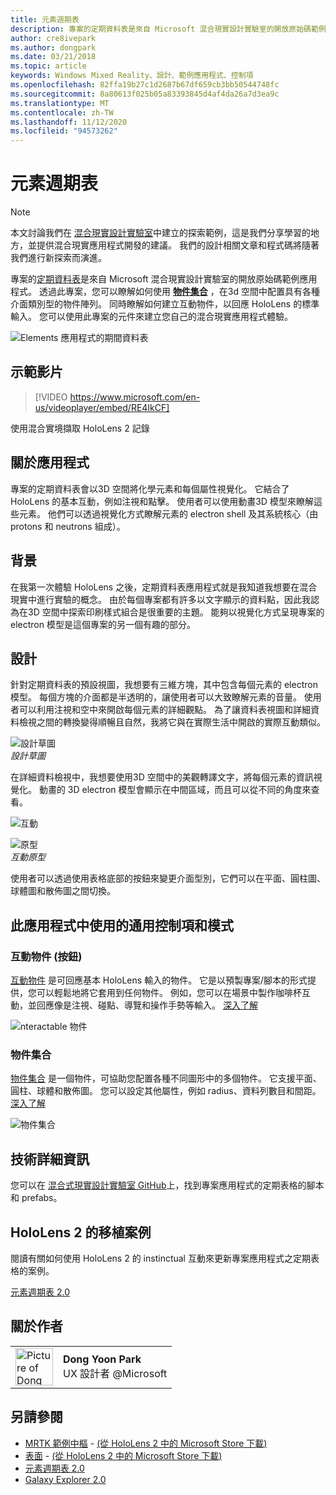 ```yaml
---
title: 元素週期表
description: 專案的定期資料表是來自 Microsoft 混合現實設計實驗室的開放原始碼範例應用程式，您可以在其中學習如何使用物件集合，在3D 空間中設定物件陣列，以及各種表面類型。
author: cre8ivepark
ms.author: dongpark
ms.date: 03/21/2018
ms.topic: article
keywords: Windows Mixed Reality、設計、範例應用程式、控制項
ms.openlocfilehash: 82ffa19b27c1d2687b67df659cb3bb50544748fc
ms.sourcegitcommit: 8a80613f025b05a83393845d4af4da26a7d3ea9c
ms.translationtype: MT
ms.contentlocale: zh-TW
ms.lasthandoff: 11/12/2020
ms.locfileid: "94573262"
---
```

# <a name="periodic-table-of-the-elements"></a>元素週期表

>[!NOTE]
>本文討論我們在 [混合現實設計實驗室](https://github.com/Microsoft/MRDesignLabs_Unity)中建立的探索範例，這是我們分享學習的地方，並提供混合現實應用程式開發的建議。 我們的設計相關文章和程式碼將隨著我們進行新探索而演進。

專案的[定期資料表](https://github.com/Microsoft/MRDesignLabs_Unity_PeriodicTable)是來自 Microsoft 混合現實設計實驗室的開放原始碼範例應用程式。 透過此專案，您可以瞭解如何使用 **[物件集合](../../design/object-collection.md)** ，在3d 空間中配置具有各種介面類別型的物件陣列。 同時瞭解如何建立互動物件，以回應 HoloLens 的標準輸入。 您可以使用此專案的元件來建立您自己的混合現實應用程式體驗。

![Elements 應用程式的期間資料表](images/640px-periodictable-hero.jpg)

## <a name="demo-video"></a>示範影片 
> [!VIDEO https://www.microsoft.com/en-us/videoplayer/embed/RE4IkCF]

使用混合實境擷取 HoloLens 2 記錄

## <a name="about-the-app"></a>關於應用程式

專案的定期資料表會以3D 空間將化學元素和每個屬性視覺化。 它結合了 HoloLens 的基本互動，例如注視和點擊。 使用者可以使用動畫3D 模型來瞭解這些元素。 他們可以透過視覺化方式瞭解元素的 electron shell 及其系統核心（由 protons 和 neutrons 組成）。

## <a name="background"></a>背景

在我第一次體驗 HoloLens 之後，定期資料表應用程式就是我知道我想要在混合現實中進行實驗的概念。 由於每個專案都有許多以文字顯示的資料點，因此我認為在3D 空間中探索印刷樣式組合是很重要的主題。 能夠以視覺化方式呈現專案的 electron 模型是這個專案的另一個有趣的部分。

## <a name="design"></a>設計

針對定期資料表的預設視圖，我想要有三維方塊，其中包含每個元素的 electron 模型。 每個方塊的介面都是半透明的，讓使用者可以大致瞭解元素的音量。 使用者可以利用注視和空中來開啟每個元素的詳細觀點。 為了讓資料表視圖和詳細資料檢視之間的轉換變得順暢且自然，我將它與在實際生活中開啟的實際互動類似。

![設計草圖](images/640px-sketch20170406.jpg)<br>
*設計草圖*

在詳細資料檢視中，我想要使用3D 空間中的美觀轉譯文字，將每個元素的資訊視覺化。 動畫的 3D electron 模型會顯示在中間區域，而且可以從不同的角度來查看。

![互動](images/640px-periodictable-interaction.jpg)

![原型](images/640px-periodictable-prototypes.jpg)<br>
*互動原型*

使用者可以透過使用表格底部的按鈕來變更介面型別，它們可以在平面、圓柱圖、球體圖和散佈圖之間切換。

## <a name="common-controls-and-patterns-used-in-this-app"></a>此應用程式中使用的通用控制項和模式

### <a name="interactable-object-button"></a>互動物件 (按鈕) 

[互動物件](../../design/interactable-object.md) 是可回應基本 HoloLens 輸入的物件。 它是以預製專案/腳本的形式提供，您可以輕鬆地將它套用到任何物件。 例如，您可以在場景中製作咖啡杯互動，並回應像是注視、碰點、導覽和操作手勢等輸入。 [深入了解](../../design/interactable-object.md)

![nteractable 物件](images/640px-periodictable-interactableobject.jpg)

### <a name="object-collection"></a>物件集合

[物件集合](../../design/object-collection.md) 是一個物件，可協助您配置各種不同圖形中的多個物件。 它支援平面、圓柱、球體和散佈圖。 您可以設定其他屬性，例如 radius、資料列數目和間距。 [深入了解](../../design/object-collection.md)

![物件集合](images/640px-periodictable-collections.jpg)

## <a name="technical-details"></a>技術詳細資訊

您可以在 [混合式現實設計實驗室 GitHub](https://github.com/Microsoft/MRDesignLabs_Unity_PeriodicTable)上，找到專案應用程式的定期表格的腳本和 prefabs。

## <a name="porting-story-for-hololens-2"></a>HoloLens 2 的移植案例

閱讀有關如何使用 HoloLens 2 的 instinctual 互動來更新專案應用程式之定期表格的案例。

[元素週期表 2.0](https://medium.com/@dongyoonpark/bringing-the-periodic-table-of-the-elements-app-to-hololens-2-with-mrtk-v2-a6e3d8362158)




## <a name="about-the-author"></a>關於作者

<table style="border-collapse:collapse" padding-left="0px">
<tr>
<td style="border-style: none" width="60px"><img alt="Picture of Dong Yoon Park" width="60" height="60" src="images/dongyoonpark.jpg"></td>
<td style="border-style: none"><b>Dong Yoon Park</b><br>UX 設計者 @Microsoft</td>
</tr>
</table>

## <a name="see-also"></a>另請參閱

* [MRTK 範例中樞](https://microsoft.github.io/MixedRealityToolkit-Unity/Documentation/README_ExampleHub.html) - [ (從 HoloLens 2 中的 Microsoft Store 下載)](https://www.microsoft.com/en-us/p/mrtk-examples-hub/9mv8c39l2sj4)
* [表面](sampleapp-surfaces.md) - [ (從 HoloLens 2 中的 Microsoft Store 下載)](https://www.microsoft.com/en-us/p/surfaces/9nvkpv3sk3x0)
* [元素週期表 2.0](https://medium.com/@dongyoonpark/bringing-the-periodic-table-of-the-elements-app-to-hololens-2-with-mrtk-v2-a6e3d8362158)
* [Galaxy Explorer 2.0](galaxy-explorer-update.md)